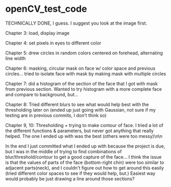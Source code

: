 # openCV_test_code

TECHNICALLY DONE, I guess. I suggest you look at the image first. 

Chapter 3: load, display image

Chapter 4: set pixels in eyes to different color

Chapter 5: drew circles in random colors centered on forehead, alternating line width

Chapter 6: masking, circular mask on face w/ color space and previous circles... tried to isolate face with mask by making mask with multiple circles 

Chapter 7: did a histogram of the section of the face that I got with mask from previous section. Wanted to try histogram with a more complete face and compare to background, but...

Chapter 8: Tried different blurs to see what would help best with the thresholding later on (ended up just going with Gaussian, not sure if my testing are in previous commits, I don't think so)

Chapter 9, 10: Thresholding + trying to make contour of face. I tried a lot of the different functions & parameters, but never got anything that really helped. The one I ended up with was the best (others were too messy)\n\n

In the end I just committed what I ended up with because the project is due, but I was in the middle of trying to find combinations of blur/threshold/contour to get a good capture of the face... I think the issue is that the values of parts of the face (bottom-right chin) were too similar to adjacent parts(neck), and I couldn't figure out how to get around this easily (tried different color spaces to see if they would help, but.) Easiest way would probably be just drawing a line around those sections? 
